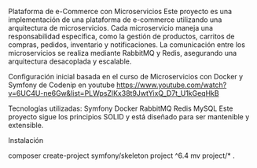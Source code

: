 Plataforma de e-Commerce con Microservicios
Este proyecto es una implementación de una plataforma de e-commerce utilizando una arquitectura de microservicios. Cada microservicio maneja una responsabilidad específica, como la gestión de productos, carritos de compras, pedidos, inventario y notificaciones. La comunicación entre los microservicios se realiza mediante RabbitMQ y Redis, asegurando una arquitectura desacoplada y escalable.

Configuración inicial basada en el curso de Microservicios con Docker y Symfony de Codenip en youtube https://www.youtube.com/watch?v=6UC4U-ne6Gw&list=PLWpsZlKx38t9JwtYixQ_D7t_U1kGeqHkB

Tecnologías utilizadas:
Symfony
Docker
RabbitMQ
Redis
MySQL
Este proyecto sigue los principios SOLID y está diseñado para ser mantenible y extensible.

Instalación


composer create-project symfony/skeleton project ^6.4
mv project/* .